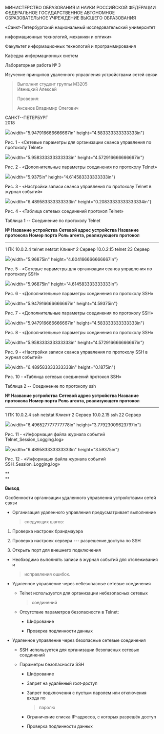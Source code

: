 МИНИСТЕРСТВО ОБРАЗОВАНИЯ И НАУКИ РОССИЙСКОЙ ФЕДЕРАЦИИ\
ФЕДЕРАЛЬНОЕ ГОСУДАРСТВЕННОЕ АВТОНОМНОЕ ОБРАЗОВАТЕЛЬНОЕ УЧРЕЖДЕНИЕ
ВЫСШЕГО ОБРАЗОВАНИЯ

«Санкт-Петербургский национальный исследовательский университет

информационных технологий, механики и оптики»

Факультет информационных технологий и программирования

Кафедра информационных систем

Лабораторная работа № 3

Изучение принципов удаленного управления устройствами сетей связи

> Выполнил студент группы M3205\
> Ивницкий Алексей
>
> Проверил:
>
> Аксенов Владимир Олегович

САНКТ--ПЕТЕРБУРГ\
2018

![](./lab-3//media/image1.png){width="5.947916666666667in"
height="4.583333333333333in"}

Рис. 1 - «Сетевые параметры для организации сеанса управления по
протоколу Telnet»

![](./lab-3//media/image2.png){width="5.958333333333333in"
height="4.572916666666667in"}

Рис. 2 - «Дополнительные параметры соединения по протоколу Telnet»

![](./lab-3//media/image3.png){width="5.9375in"
height="4.614583333333333in"}

Рис. 3 - «Настройки записи сеанса управления по протоколу Telnet в
журнал событий»

![](./lab-3//media/image4.png){width="6.489583333333333in"
height="0.20833333333333334in"}

Рис. 4 - «Таблица сетевых соединений протокол Telnet»

Таблица 1 -- Соединение по протоколу Telnet

  **№**   **Название устройства**   **Сетевой адрес устройства**   **Название протокола**   **Номер порта**   **Роль агента, реализующего протокол**
  ------- ------------------------- ------------------------------ ------------------------ ----------------- ----------------------------------------
  1       ПК                        10.0.2.4                       telnet                   netstat           Клиент
  2       Сервер                    10.0.2.15                      telnet                   23                Cервер

![](./lab-3//media/image5.png){width="5.96875in"
height="4.604166666666667in"}

Рис. 5 - «Cетевые параметры для организации сеанса управления по
протоколу SSH»

![](./lab-3//media/image6.png){width="5.96875in"
height="4.614583333333333in"}

Рис. 6 - «Дополнительные параметры соединения по протоколу SSH»

![](./lab-3//media/image7.png){width="5.947916666666667in"
height="4.59375in"}

Рис. 7 - «Дополнительные параметры соединения по протоколу SSH»

![](./lab-3//media/image8.png){width="5.947916666666667in"
height="4.583333333333333in"}

Рис. 8 - «Дополнительные параметры соединения по протоколу SSH»

![](./lab-3//media/image9.png){width="5.958333333333333in"
height="4.572916666666667in"}

Рис. 9 - «Настройки записи сеанса управления по протоколу SSH в журнал
событий»

![](./lab-3//media/image10.png){width="6.489583333333333in"
height="0.1875in"}

Рис. 10 - «Таблица сетевых соединений протокол SSH»

Таблица 2 -- Соединение по протоколу ssh

  **№**   **Название устройства**   **Сетевой адрес устройства**   **Название протокола**   **Номер порта**   **Роль агента, реализующего протокол**
  ------- ------------------------- ------------------------------ ------------------------ ----------------- ----------------------------------------
  1       ПК                        10.0.2.4                       ssh                      netstat           Клиент
  2       Сервер                    10.0.2.15                      ssh                      22                Сервер

![](./lab-3//media/image11.png){width="6.496527777777778in"
height="3.77923009623797in"}

Рис. 11 - «Информация файла журнала событий
Telnet\_Session\_Logging.log»

![](./lab-3//media/image12.png){width="6.489583333333333in"
height="3.59375in"}

Рис. 12 - «Информация файла журнала событий SSH\_Session\_Logging.log»

**\
**

**Вывод**

Особенности организации удаленного управления устройствами сетей связи

-   Организация удаленного управления предусматривает выполнение
    > следующих шагов:

1.  Проверка настроек брандмауэра

2.  Проверка настроек сервера --- разрешение доступа по SSH

3.  Открыть порт для внешнего подключения

-   Необходимо выполнять записи в журнал событий для отслеживания и
    > исправления ошибок.

-   Удаленное управление через небезопасные сетевые соединения

    -   Telnet используется для организации небезопасных сетевых
        > соединений

    -   Отсутствие параметров безопасности в Telnet:

        -   Шифрование

        -   Проверка подлинности данных

-   Удаленное управление через безопасные сетевые соединения

    -   SSH используется для организации безопасных сетевых соединений

    -   Параметры безопасности SSH

        -   Шифрование

        -   Запрет на удалённый root-доступ

        -   Запрет подключения с пустым паролем или отключения входа по
            > паролю

        -   Ограничение списка IP-адресов, с которых разрешён доступ

        -   Проверка подлинности данных
